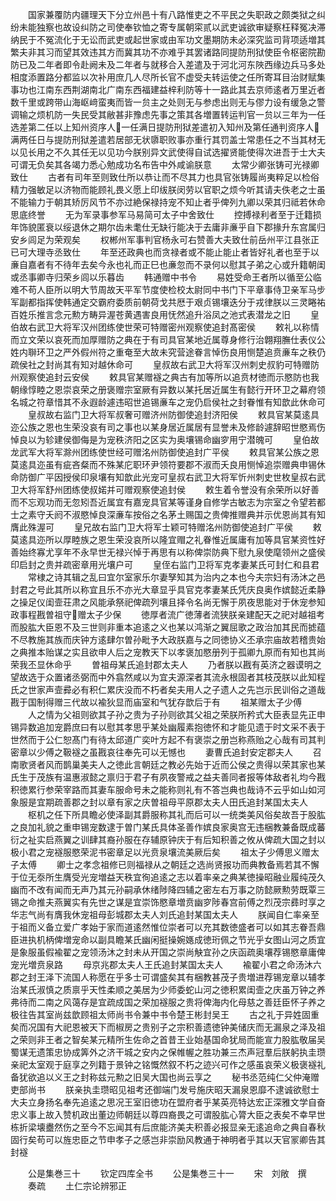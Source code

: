 <!-- { "loadSidebar": true } -->
　　国家兼覆防内疆理天下分立州邑十有八路惟吏之不平民之失职政之颇类狱之纠纷未能独察也故设纠防之司使奉钦恤之寄专属朝寀贰以武吏诚欲审疑察枉释冤决滞纳民于不冤流化于无讼而武吏或起世家或由军功文墨期防未必深究监司背项适増其繁夫非其习而望其效违其方而冀其功不亦难乎其罢诸路同提防刑狱使臣令枢密院勘防已及二年者即令赴阙未及二年者与就移合入差遣及于河北河东陜西缘边兵马多处相度添置路分都监以次补用庶几人尽所长官不虚受夫转运使之任所寄耳目治财赋集事功也江南东西荆湖南北广南东西福建益梓利防等十一路此其去京师逺者万里近者数千里或跨带山海岖﨑蛮夷而皆一贠主之处则无与参虑出则无与僇力设有缓急之警调输之烦机防一失民受其敝甚非豫虑先事之策其各増置转运判官一贠以三年为一任选差第二任以上知州资序人一任满日提防刑狱差遣初入知州及第任通判资序人满两任日与提防刑狱差遣若居部无状隳职败事亦重行其罚盖士常患任之不当其材无以见长用之不久其任无以见功今朕别异文武使得自试选擢贤能使得次进吾于士大夫可谓无负矣其各竭力悉心勉成功名布告中外咸谕朕意
　　太常少卿张铸可光禄卿致仕
　　古者有司年至则致仕所以恭让而不尽其力也具官张铸履尚夷粹足以检俗精力强敏足以济物而能顾礼畏义愿上印绂朕闵劳以官职之烦今听其请夫佚老之士虽不能输力于朝其矫厉风节不亦过絶保禄持宠不知止者乎俾列九卿以荣其归祗若休命思底终誉
　　无为军录事参军马易简可太子中舍致仕
　　控搏禄利者至于迁籍损年饰貌匿衰以绥退休之期尔齿未耄仕无缺行能决于去庸非亷乎自下郡掾升东宫属归安乡闾足为荣观矣
　　权郴州军事判官杨永可右赞善大夫致仕前岳州平江县张正已可大理寺丞致仕
　　年至还政典也而贪禄者或不能止能止者皆好礼者也至于以亷自嘉者有不待年去矣今永也礼而正巳也亷忽而不录何以慰其子弟之心或升籍朝闺或丞事卿寺归荣乡闾以乐暮齿
　　韩通赠中书令
　　易姓受命王者所以循至公临难不苟人臣所以明大节周故天平军节度使检校太尉同中书门下平章事侍卫亲军马步军副都指挥使韩通定交霸府委质前朝荷戈共厯于艰贞锡壤迭分于戎律朕以三灵睠祐百姓乐推言念元勲方畴异渥苍黄遇害良用怃然追升浴凤之池式表潜龙之旧
　　皇伯故右武卫大将军汉州团练使世荣可特赠密州观察使追封髙密侯
　　敕礼以称情而立文荣以哀死而加厚赠防之典在于有司具官某地近属尊身修行治翺翔膴仕表仪公姓内聨环卫之严外假州符之重奄至大故未究营途眷言悼伤良用恻楚追贲亷车之秩仍疏侯社之封尚其有知对越休命可
　　皇叔故右武卫大将军汉州刺史叔豹可特赠防州观察使追封云安侯
　　敕具官某赠襚之典古有加等所以追贲材徳而示愍防也我朝缘惇睦之恩崇哀荣之册褒赠宗室厥有异数以某托居近属生有懿行开环卫之幕府领名城之符章惜其不永遐龄遽违昭世追锡亷车之宠仍启侯社之封眷惟有知歆此休命可
　　皇叔故右监门卫大将军叔奢可赠济州防御使追封济阳侯
　　敕具官某莫逺具迩公族之恩也生荣没哀有司之事也以某身居近属居有显誉未及修龄遽辞昭世愍焉伤悼良以为轸建侯御侮是为宠秩济阳之区实为奥壤锡命幽穸用宁潜魄可
　　皇伯故龙武军大将军滁州团练使世经可赠洺州防御使追封广平侯
　　敕具官某公族之恩莫逺具迩虽有疵吝粲而不殊某庀职环尹领符要郡不淑而夭良用恻悼追崇赠典申锡休命防御广平因授侯印泉壤有知歆此光宠可皇叔右武卫大将军忻州刺史世枚皇叔右武卫大将军舒州团练使叔婼并可赠观察使追封侯
　　敕生着令誉没有余荣所以好善而不忘观功而无忽矧吾近属宜有嘉宠具官某等谨身自修学古敏志为宗室之令望若都士之素守夭阏不淑愍悼良深亷车按俗之名茅土赐国之贵俾推赠典并示优恩尚其有知膺此殊渥可
　　皇兄故右监门卫大将军士颖可特赠洺州防御使追封广平侯
　　敕莫逺具迩所以厚睦族之恩生荣没哀所以隆宜赗之礼眷惟近属庸有加等具官某资性好善始终寡尤享年不永早世无禄兴悼于再思有以称俾崇防典下慰九泉使麾领州之盛侯印启封之贵并疏密章用光壤户可
　　皇侄右监门卫将军克孝妻某氏可封仁和县君
　　常棣之诗其辑之乱曰宜尔室家乐尔妻孥知其为治内之本也今夫宗妇有汤沐之邑封君之号此其所以称宜且乐不亦光大章显乎具官克孝妻某氏凭庆良奥作嫔懿近柔静之操足仪闺壸荘肃之风能承祭祀俾疏列壤且择令名尚无懈于夙夜思能对于休宠参知政事程戡曽祖守赠太子少保
　　徳厚者流广徳薄者流狭朕亲建配天之祀对越祖考而股肱大臣恩不及三世则非重本追逺之义也某以鸿渐之翼屈歌之政治加其民而摅蕴不尽教施其族而庆钟方逺肆尔曽孙毗予大政朕嘉与之同徳协义丕承宗庙故若稽贵始之典推本贻谋之实且欲申人后之宠教天下以孝褒加愍册列于孤卿九原而有知也其尚荣我丕显休命乎
　　曽祖母某氏追封郡太夫人
　　乃者朕以戡有英济之器谟明之望故选于众置诸丞弼而中外翕然咸以为宜夫源深者其流永根固者其枝茂朕以此知程氏之世家声壸彛必有积仁累庆没而不朽者矣夫用人之子遗人之先岂示民训俗之道哉戡于国制得赠三代故以褕狄显而庙室和气犹存歆后于有
　　祖某赠太子少傅
　　人之情为父祖则欲其子孙之贵为子孙则欲其父祖之荣朕所矜式大臣表显先正申锡异数追加宠爵庶曰有以慰其孝思乎某处幽履素抱徳怀和才能见遗于时文采不表于世然而于公仁恕髙门有待太邱道广奕叶方起不有褒崇之册岂称燕贻之心哉有司其判密章以少傅之靸襚之虽戡哀往奉先可以无憾也
　　妻曹氏追封安定郡夫人
　　召南歌贤者风而鹊巢美夫人之徳此言朝廷之教必先始于近而公侯之贵得以荣其家也某氏生于茂族有温惠淑懿之禀归于君子有夙夜警戒之益夫善同者报等体敌者礼均今戡积徳累行参荣宰路而其妻车服命号未之能称则礼有不答岂典也哉诗不云乎如山如河象服是宜期疏善郡之封以章有家之庆曽祖母平原郡太夫人田氏追封某国太夫人
　　枢机之任下所具瞻必使泽副其爵服称其礼而后可以一统类美风俗矣故吾于股肱之良加礼貌之重申锡宠数逮于曽门某氏具体圣善作嫔良家奥宫无违梱教兼备既成蕃衍之祉实启燕翼之训肆其裔孙服在存辅原钟庆于有后知积善之攸从俾疏大国之封以极小君之宠襚服愍荣泥书密章足以光贲泉壤流美厥后矣
　　祖太子少傅思义赠太子太傅
　　卿士之孝念祖修已则福禄从之朝廷之选尚贤报功而典教备焉若其不懈于位无沗所生膺受光宠増益天秩宜徇追逺之志以着率亲之典某徳操昭融业履纯茂久幽而不改有闻而无声乃其元孙嗣承休绪陟降四辅之密左右万事之防懿厥勲劳既覃三锡之命推夫燕翼实有先世之谋是宜崇饰愍章増贲幽穸陟春宫前傅之烈茂宗彞时享之华志气尚有膺我休宠祖母彭城郡太夫人刘氏追封某国太夫人
　　朕闻自仁率亲至于祖而义备立爱广孝始于家而道逺然惟位崇者可以充其数徳盛者可以如其志眷吾鼎臣进执机柄俾増宠命以副具瞻某氏幽闲挺操婉嫕成徳珩佩之节光乎女图山河之质宜是象服虽假褕翟之宠领汤沐之封未从开国之崇尚觖宜孙之庆函疏奥壤荐锡愍章庸俾宠光増贲泉路
　　母京兆郡太夫人王氏追封某国太夫人
　　褕翟小君之命汤沐六郡之封王泽下流国人称愿在乎多士可谓盛矣其有梱教甚茂子贵増进荐锡宠章以辅孝治某氏淑慎之质禀乎天性柔顺之美居为少师委蛇山河之徳积累闺壸之庆虽万钟之养弗待而二南之风蔼存是宜疏成国之荣加襚服之贵将俾海内化母慈之善廷臣怀子养之极往告其室尚兹歆顾祖太师尚书令兼中书令楚王彬封吴王
　　古之礼于异姓固重矣而况国有大祀恩被天下而椒房之贵别子之宗积善遗徳钟美储庆而无漏泉之泽及祖之荣则非王者之智矣某元精所生佐命之首昔王业始基国命犹局而能宣力股肱敬届吴蜀谋无遗策忠协成筭外之济干城之安内之保帷幄之胜功兼三杰声冠羣后朕躬执圭瓒亲祀太室观于庭享之列籍于景钟之铭慨然叙不朽之迹兴可作之感虽哀荣义极褒襚礼备犹欲追以义王之封称兹元勲之旧吴大国也尚云享之
　　秘书丞范纯仁父仲淹赠吏部尚书
　　朕亲执圭瓒昭见祖考还御端门发号施庆昭天漏泉恩靡不逮诚欲慰士大夫立身扬名奉先追逺之思况王室旧徳功在盟府者乎某英亮特达宏正深雅文学自奋忠义事上故入赞机政出董边师朝廷以尊四裔畏之可谓股肱心膂大臣之表矣不幸早世栋折梁壊衋然伤之至今不忘闻其有后庶能济美夫积善必报显亲无逺追命之典自春秋固行矣苟可以旌忠臣之节申孝子之感岂非崇励风教通于神明者乎其以天官冡卿告其封襚

　　公是集巻三十
　　钦定四库全书
　　公是集巻三十一
　　宋　刘敞　撰
　　奏疏
　　土仁宗论辨邪正
